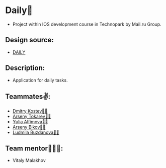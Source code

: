 # Daily📱
- Project within IOS development course in Technopark by Mail.ru Group. 

## Design source:
- [DAILY](https://www.figma.com/file/438ObOvoe2mRAs4xrjTuJE/Daily-(Project)?node-id=1%3A2)

## Description:
- Application for daily tasks.

## Teammates✌️:
- [Dmitry Kostev🧞‍♂️](https://github.com/LDK28)
- [Arseny Tokarev🧞‍♂️](https://github.com/BAUMANEZ)
- [Yulia Alfimova🧞‍♀️](https://github.com/JuliaAlfimova)
- [Arseny Bikov🧞‍♂️](https://github.com/INGIBITR)
- [Ludmila Buzdanova🧞‍♀️](https://github.com/nebelglanz)

## Team mentor👨‍👧‍👦:
- Vitaly Malakhov
